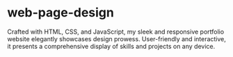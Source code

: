 # web-page-design
Crafted with HTML, CSS, and JavaScript, my sleek and responsive portfolio website elegantly showcases design prowess. User-friendly and interactive, it presents a comprehensive display of skills and projects on any device.
